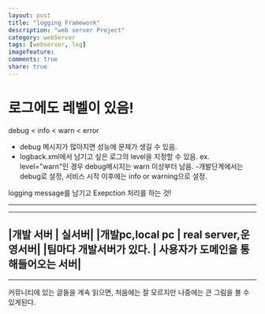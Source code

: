 ```yaml
---
layout: post
title: "logging Framework"
description: "web server Project"
category: webServer
tags: [webserver, log]
imagefeature: 
comments: true
share: true
---
```

# 로그에도 레벨이 있음!
debug < info < warn < error 

- debug 메시지가 많아지면 성능에 문제가 생길 수 있음.
- logback.xml에서 남기고 싶은 로그의 level을 지정할 수 있음.
ex. level="warn"인 경우 debug메시지는 warn 이상부터 남음.
-개발단계에서는 debug로 설정, 서비스 시작 이후에는 info or warning으로 설정.

logging message를 남기고 Exepction 처리를 하는 것!


---------
-----------------------
|개발 서버 			| 실서버|
|개발pc,local pc | real server,운영서버|
|팀마다 개발서버가 있다. | 사용자가 도메인을 통해들어오는 서버|
---------------------------
------------
커뮤니티에 있는 글들을 계속 읽으면, 처음에는 잘 모르지만 나중에는 큰 그림을 볼 수 있게된다.